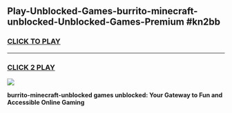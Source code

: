 
## Play-Unblocked-Games-burrito-minecraft-unblocked-Unblocked-Games-Premium #kn2bb
<h3>
<a href="https://premium.freeplayer.one?title=burrito-minecraft-unblocked&ref=12M">CLICK TO PLAY</a></h3>
<hr>

<h3>
<a href="https://premium.freeplayer.one?title=burrito-minecraft-unblocked&ref=12M">CLICK 2 PLAY</a>
  
</h3>

<a href="https://premium.freeplayer.one?title=burrito-minecraft-unblocked&ref=12M"><img src="https://clearcache.store/games.png"></a>


**burrito-minecraft-unblocked games unblocked: Your Gateway to Fun and Accessible Online Gaming**
